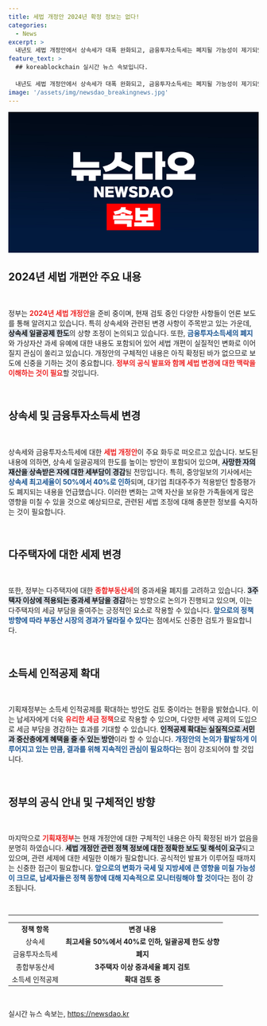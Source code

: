 ```yaml
---
title: 세법 개정안 2024년 확정 정보는 없다!
categories:
  - News
excerpt: >
  내년도 세법 개정안에서 상속세가 대폭 완화되고, 금융투자소득세는 폐지될 가능성이 제기되었습니다. 정부의 세제 개편안에 대한 관심이 집중되고 있습니다. 클릭해서 더 알아보세요!
feature_text: >
  ## koreablockchain 실시간 뉴스 속보입니다.

  내년도 세법 개정안에서 상속세가 대폭 완화되고, 금융투자소득세는 폐지될 가능성이 제기되었습니다. 정부의 세제 개편안에 대한 관심이 집중되고 있습니다. 클릭해서 더 알아보세요!
image: '/assets/img/newsdao_breakingnews.jpg'
---
```


<p><img src="/assets/img/newsdao_breakingnews.jpg" alt="koreablockchain 속보" /></p>

<h2 data-ke-size="size26">2024년 세법 개편안 주요 내용</h2>

<p data-ke-size="size16">&nbsp;</p>

<p>정부는 <b><span style="color: #ee2323;">2024년 세법 개정안</span></b>을 준비 중이며, 현재 검토 중인 다양한 사항들이 언론 보도를 통해 알려지고 있습니다. 특히 상속세와 관련된 변경 사항이 주목받고 있는 가운데, <b><span style="background-color: #21538527;">상속세 일괄공제 한도</span></b>의 상향 조정이 논의되고 있습니다. 또한, <b><span style="color: #1a5490;">금융투자소득세의 폐지</span></b>와 가상자산 과세 유예에 대한 내용도 포함되어 있어 세법 개편이 실질적인 변화로 이어질지 관심이 쏠리고 있습니다. 개정안의 구체적인 내용은 아직 확정된 바가 없으므로 보도에 신중을 기하는 것이 중요합니다. <b><span style="color: #ee2323;">정부의 공식 발표와 함께 세법 변경에 대한 맥락을 이해하는 것이 필요</span></b>할 것입니다.</p>

<p data-ke-size="size16">&nbsp;</p>

<h2 data-ke-size="size26">상속세 및 금융투자소득세 변경</h2>

<p data-ke-size="size16">&nbsp;</p>

<p>상속세와 금융투자소득세에 대한 <b><span style="color: #ee2323;">세법 개정안</span></b>이 주요 화두로 떠오르고 있습니다. 보도된 내용에 의하면, 상속세 일괄공제의 한도를 높이는 방안이 포함되어 있으며, <b><span style="background-color: #21538527;">사망한 자의 재산을 상속받은 자에 대한 세부담이 경감</span></b>될 전망입니다. 특히, 중앙일보의 기사에서는 <b><span style="color: #1a5490;">상속세 최고세율이 50%에서 40%로 인하</span></b>되며, 대기업 최대주주가 적용받던 할증평가도 폐지되는 내용을 언급했습니다. 이러한 변화는 고액 자산을 보유한 가족들에게 많은 영향을 미칠 수 있을 것으로 예상되므로, 관련된 세법 조정에 대해 충분한 정보를 숙지하는 것이 필요합니다.</p>

<p data-ke-size="size16">&nbsp;</p>

<h2 data-ke-size="size26">다주택자에 대한 세제 변경</h2>

<p data-ke-size="size16">&nbsp;</p>

<p>또한, 정부는 다주택자에 대한 <b><span style="color: #ee2323;">종합부동산세</span></b>의 중과세율 폐지를 고려하고 있습니다. <b><span style="background-color: #21538527;">3주택자 이상에 적용되는 중과세 부담을 경감</span></b>하는 방향으로 논의가 진행되고 있으며, 이는 다주택자의 세금 부담을 줄여주는 긍정적인 요소로 작용할 수 있습니다. <b><span style="color: #1a5490;">앞으로의 정책 방향에 따라 부동산 시장의 경과가 달라질 수 있다</span></b>는 점에서도 신중한 검토가 필요합니다.</p>

<p data-ke-size="size16">&nbsp;</p>

<h2 data-ke-size="size26">소득세 인적공제 확대</h2>

<p data-ke-size="size16">&nbsp;</p>

<p>기획재정부는 소득세 인적공제를 확대하는 방안도 검토 중이라는 현황을 밝혔습니다. 이는 납세자에게 더욱 <b><span style="color: #ee2323;">유리한 세금 정책</span></b>으로 작용할 수 있으며, 다양한 세액 공제의 도입으로 세금 부담을 경감하는 효과를 기대할 수 있습니다. <b><span style="background-color: #21538527;">인적공제 확대는 실질적으로 서민과 중산층에게 혜택을 줄 수 있는 방안</span></b>이라 할 수 있습니다. <b><span style="color: #1a5490;">개정안의 논의가 활발하게 이루어지고 있는 만큼, 결과를 위해 지속적인 관심이 필요하다</span></b>는 점이 강조되어야 할 것입니다.</p>

<p data-ke-size="size16">&nbsp;</p>

<h2 data-ke-size="size26">정부의 공식 안내 및 구체적인 방향</h2>

<p data-ke-size="size16">&nbsp;</p>

<p>마지막으로 <b><span style="color: #ee2323;">기획재정부</span></b>는 현재 개정안에 대한 구체적인 내용은 아직 확정된 바가 없음을 분명히 하였습니다. <b><span style="background-color: #21538527;">세법 개정안 관련 정책 정보에 대한 정확한 보도 및 해석이 요구</span></b>되고 있으며, 관련 세제에 대한 세밀한 이해가 필요합니다. 공식적인 발표가 이루어질 때까지는 신중한 접근이 필요합니다. <b><span style="color: #1a5490;">앞으로의 변화가 국세 및 지방세에 큰 영향을 미칠 가능성이 크므로, 납세자들은 정책 동향에 대해 지속적으로 모니터링해야 할 것이다</span></b>는 점이 강조됩니다. </p>

<p data-ke-size="size16">&nbsp;</p>

<hr/>

<table style="width: 100%; border-collapse: collapse;">
    <tbody>
        <tr>
            <td style="text-align: center; height: 17px;"><b>정책 항목</b></td>
            <td style="text-align: center; height: 17px;"><b>변경 내용</b></td>
        </tr>
        <tr>
            <td style="text-align: center; height: 17px;">상속세</td>
            <td style="text-align: center; height: 17px;"><b>최고세율 50%에서 40%로 인하, 일괄공제 한도 상향</b></td>
        </tr>
        <tr>
            <td style="text-align: center; height: 17px;">금융투자소득세</td>
            <td style="text-align: center; height: 17px;"><b>폐지</b></td>
        </tr>
        <tr>
            <td style="text-align: center; height: 17px;">종합부동산세</td>
            <td style="text-align: center; height: 17px;"><b>3주택자 이상 중과세율 폐지 검토</b></td>
        </tr>
        <tr>
            <td style="text-align: center; height: 17px;">소득세 인적공제</td>
            <td style="text-align: center; height: 17px;"><b>확대 검토 중</b></td>
        </tr>
    </tbody>
</table>

<p data-ke-size="size16">&nbsp;</p>
실시간 뉴스 속보는, <a href="https://newsdao.kr" rel="dofollow">https://newsdao.kr</a>


